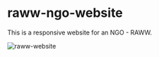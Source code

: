 # raww-ngo-website

This is a responsive website for an NGO - RAWW.

![raww-website](https://github.com/user-attachments/assets/c14f2495-96b9-4cb5-a411-5fd132b94c9c)
